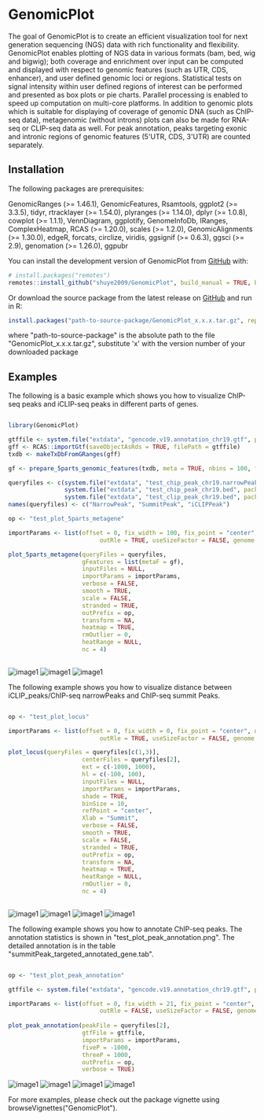 
# GenomicPlot

<!-- badges: start -->
<!-- badges: end -->

The goal of GenomicPlot is to create an efficient visualization tool for next generation sequencing (NGS) data with rich functionality and flexibility. GenomicPlot enables plotting of NGS data in various formats (bam, bed, wig and bigwig); both coverage and enrichment over input can be computed and displayed with respect to genomic features (such as UTR, CDS, enhancer), and user defined genomic loci or regions. Statistical tests on signal intensity within user defined regions of interest can be performed and presented as box plots or pie charts. Parallel processing is enabled to speed up computation on multi-core platforms. In addition to genomic plots which is suitable for displaying of coverage of genomic DNA (such as ChIP-seq data), metagenomic (without introns) plots can also be made for RNA-seq or CLIP-seq data as well. For peak annotation, peaks targeting exonic and intronic regions of genomic features (5'UTR, CDS, 3'UTR) are counted separately.

## Installation

The following packages are prerequisites: 

GenomicRanges (>= 1.46.1), GenomicFeatures, Rsamtools, ggplot2 (>= 3.3.5), tidyr, rtracklayer (>= 1.54.0), plyranges (>= 1.14.0), dplyr (>= 1.0.8), cowplot (>= 1.1.1), VennDiagram, ggplotify, GenomeInfoDb, IRanges, ComplexHeatmap, RCAS (>= 1.20.0), scales (>= 1.2.0), GenomicAlignments (>= 1.30.0), edgeR, forcats, circlize, viridis, ggsignif (>= 0.6.3), ggsci (>= 2.9), genomation (>= 1.26.0), ggpubr

You can install the development version of GenomicPlot from [GitHub](https://github.com/shuye2009/GenomicPlot) with:

``` r
# install.packages("remotes")
remotes::install_github("shuye2009/GenomicPlot", build_manual = TRUE, build_vignettes = TRUE)
```
Or download the source package from the latest release on [GitHub](https://github.com/shuye2009/GenomicPlot) and run in R:

``` r
install.packages("path-to-source-package/GenomicPlot_x.x.x.tar.gz", repos = NULL)
```
where "path-to-source-package" is the absolute path to the file "GenomicPlot_x.x.x.tar.gz", substitute 'x' with the version number of your downloaded package
## Examples

The following is a basic example which shows you how to visualize ChIP-seq peaks and iCLIP-seq peaks in different parts of genes.

``` r

library(GenomicPlot)

gtffile <- system.file("extdata", "gencode.v19.annotation_chr19.gtf", package = "GenomicPlot")
gff <- RCAS::importGtf(saveObjectAsRds = TRUE, filePath = gtffile)
txdb <- makeTxDbFromGRanges(gff)

gf <- prepare_5parts_genomic_features(txdb, meta = TRUE, nbins = 100, fiveP = -2000, threeP = 1000, longest = TRUE)

queryfiles <- c(system.file("extdata", "test_chip_peak_chr19.narrowPeak", package = "GenomicPlot"),
                system.file("extdata", "test_chip_peak_chr19.bed", package = "GenomicPlot"),
                system.file("extdata", "test_clip_peak_chr19.bed", package = "GenomicPlot"))
names(queryfiles) <- c("NarrowPeak", "SummitPeak", "iCLIPPeak")

op <- "test_plot_5parts_metagene"

importParams <- list(offset = 0, fix_width = 100, fix_point = "center", norm = FALSE, useScore = FALSE,
                          outRle = TRUE, useSizeFactor = FALSE, genome = "hg19")

plot_5parts_metagene(queryFiles = queryfiles, 
                     gFeatures = list(metaF = gf), 
                     inputFiles = NULL, 
                     importParams = importParams,
                     verbose = FALSE, 
                     smooth = TRUE, 
                     scale = FALSE, 
                     stranded = TRUE, 
                     outPrefix = op, 
                     transform = NA, 
                     heatmap = TRUE,
                     rmOutlier = 0, 
                     heatRange = NULL,
                     nc = 4)
                     
```
![image1](./inst/tests/test_output/test_plot_5parts_metagene1_1.png)
![image1](./inst/tests/test_output/test_plot_5parts_metagene1_2.png)
![image1](./inst/tests/test_output/test_plot_5parts_metagene1_3.png)

The following example shows you how to visualize distance between iCLIP_peaks/ChIP-seq narrowPeaks and ChIP-seq summit Peaks.

``` r

op <- "test_plot_locus"

importParams <- list(offset = 0, fix_width = 0, fix_point = "center", norm = FALSE, useScore = FALSE,
                          outRle = TRUE, useSizeFactor = FALSE, genome = "hg19")

plot_locus(queryFiles = queryfiles[c(1,3)], 
                     centerFiles = queryfiles[2], 
                     ext = c(-1000, 1000), 
                     hl = c(-100, 100), 
                     inputFiles = NULL,                              
                     importParams = importParams, 
                     shade = TRUE, 
                     binSize = 10, 
                     refPoint = "center", 
                     Xlab = "Summit",
                     verbose = FALSE, 
                     smooth = TRUE, 
                     scale = FALSE, 
                     stranded = TRUE, 
                     outPrefix = op, 
                     transform = NA, 
                     heatmap = TRUE,
                     heatRange = NULL,
                     rmOutlier = 0, 
                     nc = 4)
                     
```
![image1](./inst/tests/test_output/test_plot_locus1_1.png)
![image1](./inst/tests/test_output/test_plot_locus1_2.png)
![image1](./inst/tests/test_output/test_plot_locus1_3.png)
![image1](./inst/tests/test_output/test_plot_locus1_4.png)

The following example shows you how to annotate ChIP-seq peaks. The annotation statistics is shown in "test_plot_peak_annotation.png". The detailed annotation is in the table "summitPeak_targeted_annotated_gene.tab".

``` r

op <- "test_plot_peak_annotation"

gtffile <- system.file("extdata", "gencode.v19.annotation_chr19.gtf", package = "GenomicPlot")

importParams <- list(offset = 0, fix_width = 21, fix_point = "center", norm = FALSE, useScore = FALSE,
                          outRle = FALSE, useSizeFactor = FALSE, genome = "hg19")
                          
plot_peak_annotation(peakFile = queryfiles[2], 
                     gtfFile = gtffile, 
                     importParams = importParams, 
                     fiveP = -1000, 
                     threeP = 1000, 
                     outPrefix = op, 
                     verbose = TRUE)

```
![image1](./inst/tests/test_output/test_plot_peak_annotation1_1.png)
![image1](./inst/tests/test_output/test_plot_peak_annotation1_2.png)
![image1](./inst/tests/test_output/test_plot_peak_annotation1_3.png)
![image1](./inst/tests/test_output/test_plot_peak_annotation1_4.png)

For more examples, please check out the package vignette using browseVignettes("GenomicPlot").

